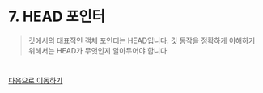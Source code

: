 # 7. HEAD 포인터

> 깃에서의 대표적인 객체 포인터는 HEAD입니다. 깃 동작을 정확하게 이해하기 위해서는 HEAD가 무엇인지 알아두어야 합니다.

#

[다음으로 이동하기](https://github.com/MSYJ1234/Team_Project/blob/main/Branch6/9.md)
